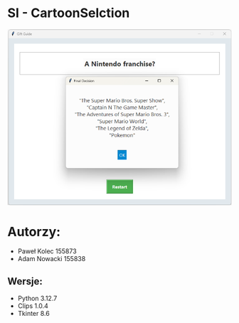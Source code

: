 # SI - CartoonSelction
![alt text](image-2.png)

# Autorzy:
- Paweł Kolec 155873
- Adam Nowacki 155838

## Wersje:
- Python 3.12.7
- Clips 1.0.4
- Tkinter 8.6